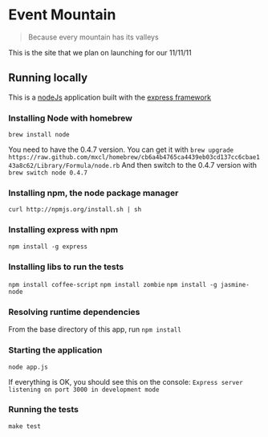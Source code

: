Event Mountain
==============

> Because every mountain has its valleys

This is the site that we plan on launching for our 11/11/11

Running locally
---------------

This is a [nodeJs](http://nodejs.org) application built with the [express framework](http://expressjs.com)

### Installing Node with homebrew
`brew install node`

You need to have the 0.4.7 version. You can get it with
`brew upgrade https://raw.github.com/mxcl/homebrew/cb6a4b4765ca4439eb03cd137cc6cbae143a8c62/Library/Formula/node.rb`
And then switch to the 0.4.7 version with
`brew switch node 0.4.7`

### Installing npm, the node package manager
`curl http://npmjs.org/install.sh | sh`

### Installing express with npm
`npm install -g express`

### Installing libs to run the tests
`npm install coffee-script`
`npm install zombie`
`npm install -g jasmine-node`

### Resolving runtime dependencies
From the base directory of this app, run `npm install` 

### Starting the application
`node app.js`

If everything is OK, you should see this on the console:
`Express server listening on port 3000 in development mode`

### Running the tests
`make test`
